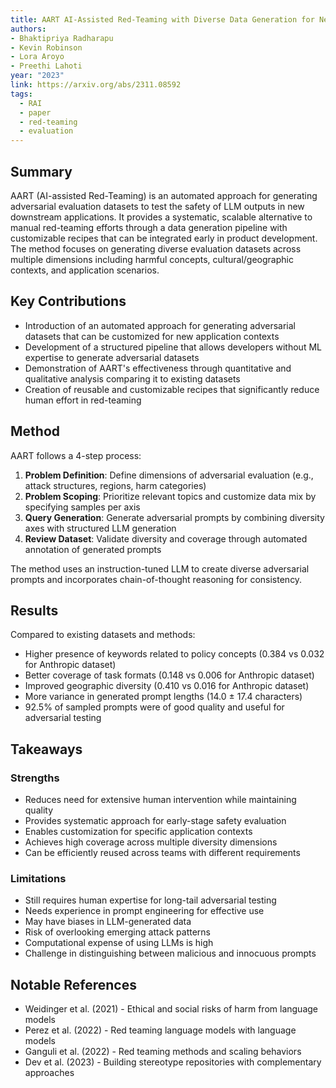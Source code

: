 ```yaml
---
title: AART AI-Assisted Red-Teaming with Diverse Data Generation for New LLM-powered Applications  
authors: 
- Bhaktipriya Radharapu
- Kevin Robinson
- Lora Aroyo
- Preethi Lahoti
year: "2023"
link: https://arxiv.org/abs/2311.08592
tags:
  - RAI
  - paper
  - red-teaming
  - evaluation
---
```

## Summary
AART (AI-assisted Red-Teaming) is an automated approach for generating adversarial evaluation datasets to test the safety of LLM outputs in new downstream applications. It provides a systematic, scalable alternative to manual red-teaming efforts through a data generation pipeline with customizable recipes that can be integrated early in product development. The method focuses on generating diverse evaluation datasets across multiple dimensions including harmful concepts, cultural/geographic contexts, and application scenarios.

## Key Contributions
- Introduction of an automated approach for generating adversarial datasets that can be customized for new application contexts
- Development of a structured pipeline that allows developers without ML expertise to generate adversarial datasets
- Demonstration of AART's effectiveness through quantitative and qualitative analysis comparing it to existing datasets
- Creation of reusable and customizable recipes that significantly reduce human effort in red-teaming

## Method
AART follows a 4-step process:
1. **Problem Definition**: Define dimensions of adversarial evaluation (e.g., attack structures, regions, harm categories)
2. **Problem Scoping**: Prioritize relevant topics and customize data mix by specifying samples per axis
3. **Query Generation**: Generate adversarial prompts by combining diversity axes with structured LLM generation
4. **Review Dataset**: Validate diversity and coverage through automated annotation of generated prompts

The method uses an instruction-tuned LLM to create diverse adversarial prompts and incorporates chain-of-thought reasoning for consistency.

## Results
Compared to existing datasets and methods:
- Higher presence of keywords related to policy concepts (0.384 vs 0.032 for Anthropic dataset)
- Better coverage of task formats (0.148 vs 0.006 for Anthropic dataset)
- Improved geographic diversity (0.410 vs 0.016 for Anthropic dataset)
- More variance in generated prompt lengths (14.0 ± 17.4 characters)
- 92.5% of sampled prompts were of good quality and useful for adversarial testing

## Takeaways
### Strengths
- Reduces need for extensive human intervention while maintaining quality
- Provides systematic approach for early-stage safety evaluation
- Enables customization for specific application contexts
- Achieves high coverage across multiple diversity dimensions
- Can be efficiently reused across teams with different requirements

### Limitations
- Still requires human expertise for long-tail adversarial testing
- Needs experience in prompt engineering for effective use
- May have biases in LLM-generated data
- Risk of overlooking emerging attack patterns
- Computational expense of using LLMs is high
- Challenge in distinguishing between malicious and innocuous prompts

## Notable References
- Weidinger et al. (2021) - Ethical and social risks of harm from language models
- Perez et al. (2022) - Red teaming language models with language models  
- Ganguli et al. (2022) - Red teaming methods and scaling behaviors
- Dev et al. (2023) - Building stereotype repositories with complementary approaches